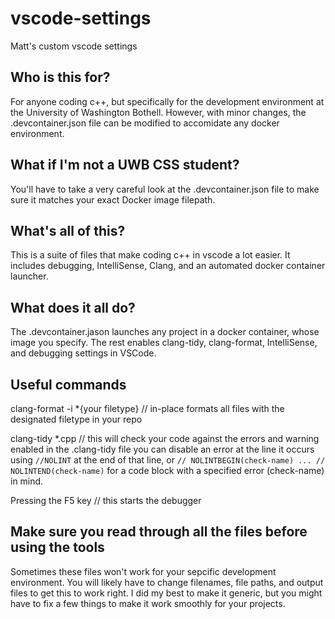 # vscode-settings
Matt's custom vscode settings

## Who is this for?
For anyone coding c++, but specifically for the development environment at the University of Washington Bothell. However, with minor changes, 
the .devcontainer.json file can be modified to accomidate any docker environment.

## What if I'm not a UWB CSS student?
You'll have to take a very careful look at the .devcontainer.json file to make sure it matches your exact Docker image filepath.

## What's all of this?
This is a suite of files that make coding c++ in vscode a lot easier. It includes debugging, IntelliSense, Clang, and an automated docker container launcher.

## What does it all do?
The .devcontainer.jason launches any project in a docker container, whose image you specify. The rest enables clang-tidy, clang-format, IntelliSense, and debugging settings in VSCode.

## Useful commands

clang-format -i *{your filetype} // in-place formats all files with the designated filetype in your repo

clang-tidy *.cpp // this will check your code against the errors and warning enabled in the .clang-tidy file
                 you can disable an error at the line it occurs using ` //NOLINT ` at the end of that line, 
                 or ` // NOLINTBEGIN(check-name) ... // NOLINTEND(check-name) ` for a code block with a specified error (check-name) in mind.
                 
Pressing the F5 key // this starts the debugger

## Make sure you read through all the files before using the tools
Sometimes these files won't work for your sepcific development environment. You will likely have to change filenames, file paths, and output files to get this to work right.
I did my best to make it generic, but you might have to fix a few things to make it work smoothly for your projects.
